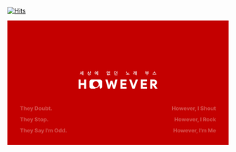 [![Hits](https://hits.seeyoufarm.com/api/count/incr/badge.svg?url=https%3A%2F%2Fgithub.com%2Fhowever-kr&count_bg=%23C40000&title_bg=%23C9C9C9&icon=&icon_color=%23E7E7E7&title=hits&edge_flat=true)](https://hits.seeyoufarm.com)

![IMAGE](../assets/HOWEVER-IMAGE.png)
